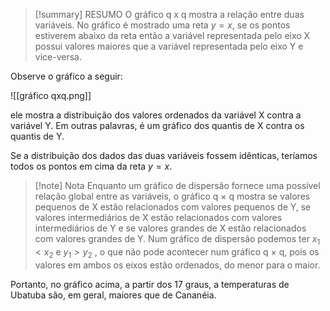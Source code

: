 >[!summary] RESUMO
>O gráfico q x q mostra a relação entre duas variáveis. No gráfico é mostrado uma reta $y=x$, se os pontos estiverem abaixo da reta então a variável representada pelo eixo X possui valores maiores que a variável representada pelo eixo Y e vice-versa.

Observe o gráfico a seguir:

![[gráfico qxq.png]]

ele mostra a distribuição dos valores ordenados da variável X contra a variável Y. Em outras palavras, é um gráfico dos quantis de X contra os quantis de Y.

Se a distribuição dos dados das duas variáveis fossem idênticas, teríamos todos os pontos em cima da reta $y=x$.

>[!note] Nota
>Enquanto um gráfico de dispersão fornece uma possível relação global entre as variáveis, o gráfico q × q mostra se valores pequenos de X estão relacionados com valores pequenos de Y, se valores intermediários de X estão relacionados com valores intermediários de Y e se valores grandes de X estão relacionados com valores grandes de Y. Num gráfico de dispersão podemos ter $x_1 < x_2$ e $y_1 > y_2$ , o que não pode acontecer num gráfico q × q, pois os valores em ambos os eixos estão ordenados, do menor para o maior.

Portanto, no gráfico acima, a partir dos 17 graus, a temperaturas de Ubatuba são, em geral, maiores que de Cananéia.
